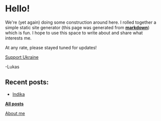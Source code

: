 # Hello!
We're (yet again) doing some construction around here. I rolled together a simple static site generator (this page was generated from [**markdown**](./index.md)) which is fun. I hope to use this space to write about and share what interests me.

At any rate, please stayed tuned for updates!

[Support Ukraine](https://u24.gov.ua/)

-Lukas

## Recent posts:

- [Indika](./posts/2025/indika/)

**[All posts](./posts/)**

[About me](./about/)

